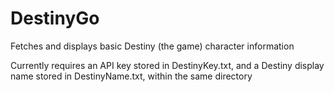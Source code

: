 # DestinyGo
Fetches and displays basic Destiny (the game) character information

Currently requires an API key stored in DestinyKey.txt, and a Destiny display name stored in DestinyName.txt, within the same directory